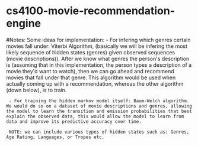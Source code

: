 # cs4100-movie-recommendation-engine

#Notes: 
    Some ideas for implementation: 
     -  For infering which genres certain movies fall under: Viterbi Algorithm, (basically we will be infering the most likely sequence of hidden states (genres) given observed sequences (movie descriptions)). After we know what genres the person's description is (assuming that in this implementation, the person types a description of a movie they'd want to watch), then we can go ahead and recommend movies that fall under that genre. This algorithm would be used when actually coming up with a recommendation, whereas the other algorithm (down below), is to train.


     - For training the hidden markov model itself: Baum-Welch algorithm. We would do so on a dataset of movie descriptions and genres, allowing the model to learn the transition and emission probabilities that best explain the observed data, this would allow the model to learn from data and improve its predictive accuracy over time.

     NOTE: we can include various types of hidden states such as: Genres, Age Rating, Languages, or Tropes etc.